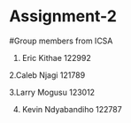 # Assignment-2
#Group members from ICSA

 1. Eric Kithae 122992

 2.Caleb Njagi 121789

 3.Larry Mogusu 123012

 4. Kevin Ndyabandiho 122787
